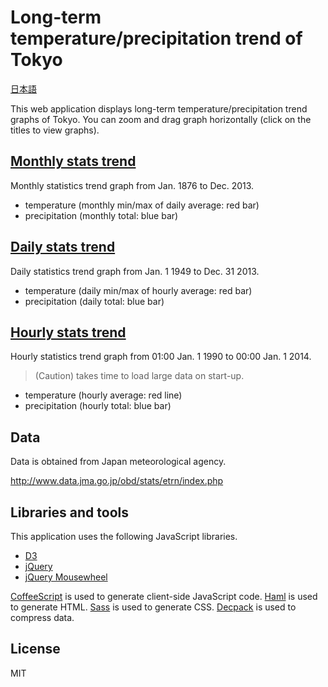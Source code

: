 [CoffeeScript]: http://coffeescript.org/ "CoffeeScript"
[D3]: http://d3js.org/ "D3 - Data-Driven Documents"
[Decpack]: https://github.com/higuma/decpack "Decpack"
[Haml]: http://haml.info/ "Haml (HTML abstraction markup language)"
[jQuery]: http://jquery.com/ "jQuery"
[jQuery Mousewheel]: http://plugins.jquery.com/mousewheel/ "jQuery Mousewheel"
[Rack]: http://rack.github.io/ "Rack: a Ruby Webserver Interface"
[Rake]: http://rake.rubyforge.org/ "Rake - Ruby Make"
[Sass]: http://sass-lang.com/ "Sass: Syntactically Awesome Style Sheets"

# Long-term temperature/precipitation trend of Tokyo

[日本語](README.md)

This web application displays long-term temperature/precipitation trend graphs of Tokyo. You can zoom and drag graph horizontally (click on the titles to view graphs).

## [Monthly stats trend](http://tokyo-weather-trend.herokuapp.com/tokyo_monthly.html)

Monthly statistics trend graph from Jan. 1876 to Dec. 2013.

* temperature (monthly min/max of daily average: red bar)
* precipitation (monthly total: blue bar)

## [Daily stats trend](http://tokyo-weather-trend.herokuapp.com/tokyo_daily.html)

Daily statistics trend graph from Jan. 1 1949 to Dec. 31 2013.

* temperature (daily min/max of hourly average: red bar)
* precipitation (daily total: blue bar)

## [Hourly stats trend](http://tokyo-weather-trend.herokuapp.com/tokyo_hourly.html)

Hourly statistics trend graph from 01:00 Jan. 1 1990 to 00:00 Jan. 1 2014.

> (Caution) takes time to load large data on start-up.

* temperature (hourly average: red line)
* precipitation (hourly total: blue bar)

## Data

Data is obtained from Japan meteorological agency.

<http://www.data.jma.go.jp/obd/stats/etrn/index.php>

## Libraries and tools

This application uses the following JavaScript libraries.

* [D3][]
* [jQuery][]
* [jQuery Mousewheel][]

[CoffeeScript][] is used to generate client-side JavaScript code. [Haml][] is used to generate HTML. [Sass][] is used to generate CSS. [Decpack][] is used to compress data.

## License

MIT
